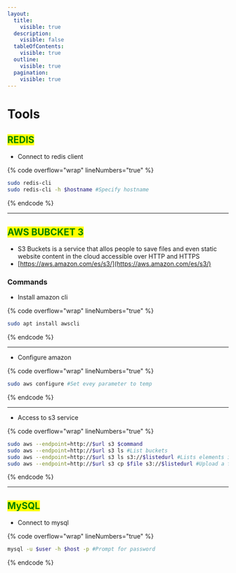 ```yaml
---
layout:
  title:
    visible: true
  description:
    visible: false
  tableOfContents:
    visible: true
  outline:
    visible: true
  pagination:
    visible: true
---
```


# Tools

## <mark style="color:green;">REDIS</mark>

* Connect to redis client

{% code overflow="wrap" lineNumbers="true" %}
```bash
sudo redis-cli
sudo redis-cli -h $hostname #Specify hostname
```
{% endcode %}

***



## <mark style="color:green;">AWS BUBCKET 3</mark>

* S3 Buckets is a service that allos people to save files and even static website content in the cloud accessible over HTTP and HTTPS
* [https://aws.amazon.com/es/s3/](https://aws.amazon.com/es/s3/)

### Commands

* Install amazon cli

{% code overflow="wrap" lineNumbers="true" %}
```bash
sudo apt install awscli
```
{% endcode %}

***

* Configure amazon

{% code overflow="wrap" lineNumbers="true" %}
```bash
sudo aws configure #Set evey parameter to temp
```
{% endcode %}

***

* Access to s3 service

{% code overflow="wrap" lineNumbers="true" %}
```bash
sudo aws --endpoint=http://$url s3 $command
sudo aws --endpoint=http://$url s3 ls #List buckets
sudo aws --endpoint=http://$url s3 ls s3://$listedurl #Lists elements in the bucket
sudo aws --endpoint=http://$url s3 cp $file s3://$listedurl #Upload a file to a bucket
```
{% endcode %}

***



## <mark style="color:green;">MySQL</mark>

* Connect to mysql

{% code overflow="wrap" lineNumbers="true" %}
```bash
mysql -u $user -h $host -p #Prompt for password
```
{% endcode %}

